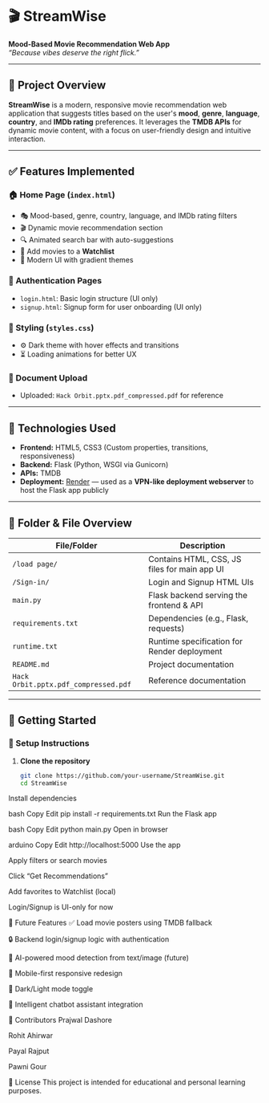# 🎬 StreamWise

**Mood-Based Movie Recommendation Web App**  
_“Because vibes deserve the right flick.”_

---

## 📌 Project Overview

**StreamWise** is a modern, responsive movie recommendation web application that suggests titles based on the user's **mood**, **genre**, **language**, **country**, and **IMDb rating** preferences. It leverages the **TMDB APIs** for dynamic movie content, with a focus on user-friendly design and intuitive interaction.

---

## ✅ Features Implemented

### 🏠 Home Page (`index.html`)
- 🎭 Mood-based, genre, country, language, and IMDb rating filters  
- 🎬 Dynamic movie recommendation section  
- 🔍 Animated search bar with auto-suggestions  
- 📌 Add movies to a **Watchlist**  
- 💅 Modern UI with gradient themes  

### 🔐 Authentication Pages
- `login.html`: Basic login structure (UI only)  
- `signup.html`: Signup form for user onboarding (UI only)  

### 🎨 Styling (`styles.css`)
- ⚙️ Dark theme with hover effects and transitions  
- ⏳ Loading animations for better UX  

### 📄 Document Upload
- Uploaded: `Hack Orbit.pptx.pdf_compressed.pdf` for reference  

---

## 🧰 Technologies Used

- **Frontend:** HTML5, CSS3 (Custom properties, transitions, responsiveness)
- **Backend:** Flask (Python, WSGI via Gunicorn)
- **APIs:** TMDB
- **Deployment:** [Render](https://render.com/) — used as a **VPN-like deployment webserver** to host the Flask app publicly

---

## 📁 Folder & File Overview

| File/Folder        | Description                                  |
|--------------------|----------------------------------------------|
| `/load page/`      | Contains HTML, CSS, JS files for main app UI |
| `/Sign-in/`        | Login and Signup HTML UIs                    |
| `main.py`          | Flask backend serving the frontend & API     |
| `requirements.txt` | Dependencies (e.g., Flask, requests)         |
| `runtime.txt`      | Runtime specification for Render deployment  |
| `README.md`        | Project documentation                        |
| `Hack Orbit.pptx.pdf_compressed.pdf` | Reference documentation     |

---

## 🚀 Getting Started

### 🔧 Setup Instructions

1. **Clone the repository**
   ```bash
   git clone https://github.com/your-username/StreamWise.git
   cd StreamWise
Install dependencies

bash
Copy
Edit
pip install -r requirements.txt
Run the Flask app

bash
Copy
Edit
python main.py
Open in browser

arduino
Copy
Edit
http://localhost:5000
Use the app

Apply filters or search movies

Click “Get Recommendations”

Add favorites to Watchlist (local)

Login/Signup is UI-only for now

🔮 Future Features
✅ Load movie posters using TMDB fallback

🔒 Backend login/signup logic with authentication

🧠 AI-powered mood detection from text/image (future)

📱 Mobile-first responsive redesign

🌙 Dark/Light mode toggle

🤖 Intelligent chatbot assistant integration

🙌 Contributors
Prajwal Dashore

Rohit Ahirwar

Payal Rajput

Pawni Gour

📃 License
This project is intended for educational and personal learning purposes.
